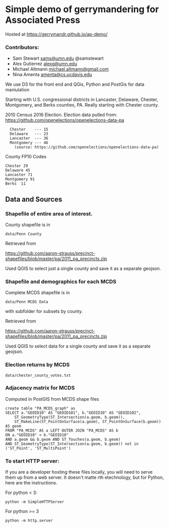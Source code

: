 # Simple demo of gerrymandering for Associated Press

Hosted at https://gerrymandr.github.io/ap-demo/


### Contributors:

* Sam Stewart sams@umn.edu @samstewart
* Alex Gutierrez alexg@umn.edu
* Michael Altmann michael.altmann@gmail.com
* Nina Amenta  amenta@cs.ucdavis.edu

We use D3 for the front end and QGis, Python and PostGis for data maniulation

Starting with U.S. congressional districts in Lancaster, Delaware, Chester, Montgomery, and Berks counties, PA.
  Really starting with Chester county. 
  
  2010 Census
  2016 Election. Election data pulled from: https://github.com/openelections/openelections-data-pa
  
```County code data:
  Chester    --- 15
  Delaware   --- 23
  Lancaster  --- 36
  Montgomery --- 46
    (source: https://github.com/openelections/openelections-data-pa)
```

County FP10 Codes
```
Chester 29
Delaware 45
Lancaster 71
Montgomery 91
Berks  11
```

## Data and Sources

### Shapefile of entire area of interest.
County shapefile is in
```
data/Penn County
```

Retrieved from

https://github.com/aaron-strauss/precinct-shapefiles/blob/master/pa/2011_pa_precincts.zip

Used QGIS to select just a single county and
save it as a separate geojson.


### Shapefile and demographics for each MCDS

Complete MCDS shapefile is in
```
data/Penn MCDS Data
```
with subfolder for subsets by county.

Retrieved from

https://github.com/aaron-strauss/precinct-shapefiles/blob/master/pa/2011_pa_precincts.zip

Used QGIS to select data for a single county and
save it as a separate geojson.


### Election returns by MCDS
```
data/chester_county_votes.txt
```

### Adjacency matrix for MCDS
Computed in PostGIS from MCDS shape files
```
create table "PA_MCDS_graph" as
SELECT a."GEOID10" AS "GEOID101", b."GEOID10" AS "GEOID102",
    ST_GeometryType(ST_Intersection(a.geom, b.geom)),
    ST_MakeLine(ST_PointOnSurface(a.geom), ST_PointOnSurface(b.geom)) AS geom
FROM "PA_MCDS" AS a LEFT OUTER JOIN "PA_MCDS" AS b
ON a."GEOID10" < b."GEOID10"
AND a.geom && b.geom AND ST_Touches(a.geom, b.geom)
AND ST_GeometryType(ST_Intersection(a.geom, b.geom)) not in ('ST_Point', 'ST_MultiPoint')
```


### To start HTTP server:
If you are a developer hosting these files locally, you
will need to serve them up from a web server. It doesn't
matte rth etechnology, but for Python, here are the instructions.

For python < 3:
```
python -m SimpleHTTPServer
```
For python >= 3
```
python -m http.server
```
